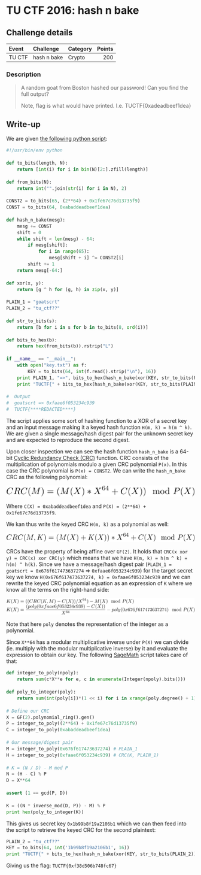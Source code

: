 # TU CTF 2016: hash n bake

## Challenge details
| Event | Challenge | Category | Points |
|:------|:----------|:---------|-------:|
| TU CTF | hash n bake | Crypto | 200 |

### Description
> A random goat from Boston hashed our password! Can you find the full output?
>
>Note, flag is what would have printed. I.e. TUCTF{0xadeadbeef1dea}

## Write-up

We are given [the following python script](challenge/hbake.py):

```python
#!/usr/bin/env python

def to_bits(length, N):
    return [int(i) for i in bin(N)[2:].zfill(length)]

def from_bits(N):
    return int("".join(str(i) for i in N), 2)

CONST2 = to_bits(65, (2**64) + 0x1fe67c76d13735f9)
CONST = to_bits(64, 0xabaddeadbeef1dea)

def hash_n_bake(mesg):
    mesg += CONST
    shift = 0
    while shift < len(mesg) - 64:
        if mesg[shift]:
            for i in range(65):
                mesg[shift + i] ^= CONST2[i]
        shift += 1
    return mesg[-64:]

def xor(x, y):
    return [g ^ h for (g, h) in zip(x, y)]

PLAIN_1 = "goatscrt"
PLAIN_2 = "tu_ctf??"

def str_to_bits(s):
    return [b for i in s for b in to_bits(8, ord(i))]

def bits_to_hex(b):
    return hex(from_bits(b)).rstrip("L")

if __name__ == "__main__":
    with open("key.txt") as f:
        KEY = to_bits(64, int(f.read().strip("\n"), 16))
    print PLAIN_1, "=>", bits_to_hex(hash_n_bake(xor(KEY, str_to_bits(PLAIN_1))))
    print "TUCTF{" + bits_to_hex(hash_n_bake(xor(KEY, str_to_bits(PLAIN_2)))) + "}"

#  Output
#  goatscrt => 0xfaae6f053234c939
#  TUCTF{****REDACTED****}
```

The script applies some sort of hashing function to a XOR of a secret key and an input message making it a keyed hash function `H(m, k) = h(m ^ k)`. We are given a single message/hash digest pair for the unknown secret key and are expected to reproduce the second digest.

Upon closer inspection we can see the hash function `hash_n_bake` is a 64-bit [Cyclic Redundancy Check (CRC)](https://en.wikipedia.org/wiki/Cyclic_redundancy_check) function. CRC consists of the multiplication of polynomials modulo a given CRC polynomial `P(x)`. In this case the CRC polynomial is `P(x) = CONST2`. We can write the `hash_n_bake` CRC as the following polynomial:

![alt crc1](crc1.png)

Where `C(X) = 0xabaddeadbeef1dea` and `P(X) = (2**64) + 0x1fe67c76d13735f9`.

We kan thus write the keyed CRC `H(m, k)` as a polynomial as well:

![alt crc1](crc2.png)

CRCs have the property of being affine over `GF(2)`. It holds that `CRC(x xor y) = CRC(x) xor CRC(y)` which means that we have `H(m, k) = h(m ^ k) = h(m) ^ h(k)`. Since we have a message/hash digest pair (`PLAIN_1 = goatscrt = 0x676f617473637274` => `0xfaae6f053234c939`) for the target secret key we know `H(0x676f617473637274, k) = 0xfaae6f053234c939` and we can rewrite the keyed CRC polynomial equation as an expression of `K` where we know all the terms on the right-hand side:

![alt crc3](crc3.png)

Note that here `poly` denotes the representation of the integer as a polynomial.

Since `X**64` has a modular multiplicative inverse under `P(X)` we can divide (ie. multiply with the modular multiplicative inverse) by it and evaluate the expression to obtain our key. The following [SageMath](https://en.wikipedia.org/wiki/SageMath) script takes care of that:

```python
def integer_to_poly(npoly):
    return sum(c*X**e for e, c in enumerate(Integer(npoly).bits()))

def poly_to_integer(poly):
    return sum(int(poly[i])*(1 << i) for i in xrange(poly.degree() + 1))

# Define our CRC
X = GF(2).polynomial_ring().gen()
P = integer_to_poly((2**64) + 0x1fe67c76d13735f9)
C = integer_to_poly(0xabaddeadbeef1dea)

# Our message/digest pair
M = integer_to_poly(0x676f617473637274) # PLAIN_1
H = integer_to_poly(0xfaae6f053234c939) # CRC(K, PLAIN_1)

# K = (N / D) - M mod P
N = (H - C) % P
D = X**64

assert (1 == gcd(P, D))

K = ((N * inverse_mod(D, P)) - M) % P
print hex(poly_to_integer(K))
```

This gives us secret key `0x1b99b8f19a2106b1` which we can then feed into the script to retrieve the keyed CRC for the second plaintext:

```python
PLAIN_2 = "tu_ctf??"
KEY = to_bits(64, int('1b99b8f19a2106b1', 16))
print "TUCTF{" + bits_to_hex(hash_n_bake(xor(KEY, str_to_bits(PLAIN_2)))) + "}"
```

Giving us the flag: `TUCTF{0xf38d506b748fc67}`